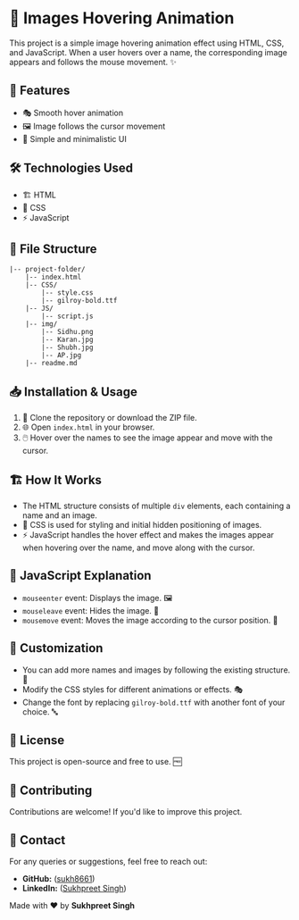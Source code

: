 # 🎨 Images Hovering Animation

This project is a simple image hovering animation effect using HTML, CSS, and JavaScript. When a user hovers over a name, the corresponding image appears and follows the mouse movement. ✨

## 🚀 Features
- 🎭 Smooth hover animation
- 🖼️ Image follows the cursor movement
- 🎨 Simple and minimalistic UI

## 🛠️ Technologies Used
- 🏗️ HTML
- 🎨 CSS
- ⚡ JavaScript

## 📁 File Structure
```
|-- project-folder/
    |-- index.html
    |-- CSS/
        |-- style.css
        |-- gilroy-bold.ttf
    |-- JS/
        |-- script.js
    |-- img/
        |-- Sidhu.png
        |-- Karan.jpg
        |-- Shubh.jpg
        |-- AP.jpg
    |-- readme.md
```

## 📥 Installation & Usage
1. 📂 Clone the repository or download the ZIP file.
2. 🌐 Open `index.html` in your browser.
3. 🖱️ Hover over the names to see the image appear and move with the cursor.

## 🏗️ How It Works
- The HTML structure consists of multiple `div` elements, each containing a name and an image.
- 🎨 CSS is used for styling and initial hidden positioning of images.
- ⚡ JavaScript handles the hover effect and makes the images appear when hovering over the name, and move along with the cursor.

## 📝 JavaScript Explanation
- `mouseenter` event: Displays the image. 🖼️
- `mouseleave` event: Hides the image. 🔄
- `mousemove` event: Moves the image according to the cursor position. 🎯

## 🎨 Customization
- You can add more names and images by following the existing structure. 📌
- Modify the CSS styles for different animations or effects. 🎭
- Change the font by replacing `gilroy-bold.ttf` with another font of your choice. 🔤

## 📜 License
This project is open-source and free to use. 🆓

## 🤝 Contributing
Contributions are welcome! If you'd like to improve this project.

## 📧 Contact
For any queries or suggestions, feel free to reach out:

- **GitHub:** ([sukh8661](https://github.com/sukh8661/))
- **LinkedIn:** ([Sukhpreet Singh](https://www.linkedin.com/in/sukhpreet-singh-543651315/))

Made with ❤️ by **Sukhpreet Singh**
